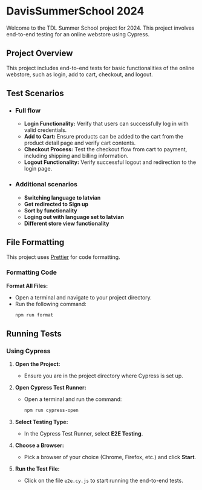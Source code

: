 # DavisSummerSchool 2024

Welcome to the TDL Summer School project for 2024. This project involves end-to-end testing for an online webstore using Cypress.

## Project Overview

This project includes end-to-end tests for basic functionalities of the online webstore, such as login, add to cart, checkout, and logout.

## Test Scenarios
- ### Full flow
    -  **Login Functionality:** Verify that users can successfully log in with valid credentials.
    - **Add to Cart:** Ensure products can be added to the cart from the product detail page and verify cart contents.
    - **Checkout Process:** Test the checkout flow from cart to payment, including shipping and billing information.
    - **Logout Functionality:** Verify successful logout and redirection to the login page.
- ### Additional scenarios
    - **Switching language to latvian**
    - **Get redirected to Sign up**
    - **Sort by functionality**
    - **Loging out with language set to latvian**
    - **Different store view functionality**

## File Formatting

This project uses [Prettier](https://www.npmjs.com/package/prettier) for code formatting.

### Formatting Code

**Format All Files:**

- Open a terminal and navigate to your project directory.
- Run the following command:
  ```bash
  npm run format
  ```

## Running Tests

### Using Cypress

1. **Open the Project:**

   - Ensure you are in the project directory where Cypress is set up.

2. **Open Cypress Test Runner:**

   - Open a terminal and run the command:
     ```bash
     npm run cypress-open
     ```

3. **Select Testing Type:**

   - In the Cypress Test Runner, select **E2E Testing**.

4. **Choose a Browser:**

   - Pick a browser of your choice (Chrome, Firefox, etc.) and click **Start**.

5. **Run the Test File:**
   - Click on the file `e2e.cy.js` to start running the end-to-end tests.
